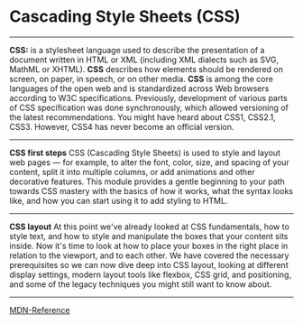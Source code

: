 # Cascading Style Sheets (CSS)

-----

**CSS:** is a stylesheet language used to describe the presentation of a document written in HTML or XML (including XML dialects such as SVG, MathML or XHTML).
**CSS** describes how elements should be rendered on screen, on paper, in speech, or on other media.
**CSS** is among the core languages of the open web and is standardized across Web browsers according to W3C specifications. 
Previously, development of various parts of CSS specification was done synchronously, 
which allowed versioning of the latest recommendations. You might have heard about CSS1, CSS2.1, CSS3. However, CSS4 has never become an official version.

----

**CSS first steps**
CSS (Cascading Style Sheets) is used to style and layout web pages — for example, to alter the font, color, size, and spacing of your content, split it into multiple columns,
or add animations and other decorative features. This module provides a gentle beginning to your path towards CSS mastery with the basics of how it works,
what the syntax looks like, and how you can start using it to add styling to HTML.

----

**CSS layout**
At this point we've already looked at CSS fundamentals, how to style text, and how to style and manipulate the boxes that your content sits inside. 
Now it's time to look at how to place your boxes in the right place in relation to the viewport, and to each other. We have covered the necessary prerequisites so we can now 
dive deep into CSS layout, looking at different display settings, modern layout tools like flexbox, CSS grid, and positioning, and some of the legacy techniques you might still want to know about.

----

[MDN-Reference](https://developer.mozilla.org/en-US/docs/Web/CSS#reference)
